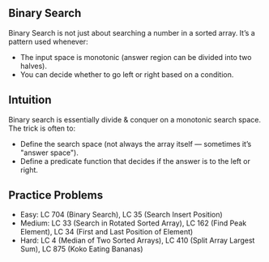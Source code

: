 ## Binary Search

Binary Search is not just about searching a number in a sorted array.
It’s a pattern used whenever:

- The input space is monotonic (answer region can be divided into two halves).
- You can decide whether to go left or right based on a condition.

## Intuition

Binary search is essentially divide & conquer on a monotonic search space.
The trick is often to:

- Define the search space (not always the array itself — sometimes it’s "answer space").
- Define a predicate function that decides if the answer is to the left or right.

## Practice Problems

- Easy: LC 704 (Binary Search), LC 35 (Search Insert Position)
- Medium: LC 33 (Search in Rotated Sorted Array), LC 162 (Find Peak Element), LC 34 (First and Last Position of Element)
- Hard: LC 4 (Median of Two Sorted Arrays), LC 410 (Split Array Largest Sum), LC 875 (Koko Eating Bananas)
